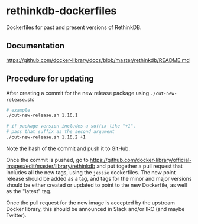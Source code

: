 # rethinkdb-dockerfiles

Dockerfiles for past and present versions of RethinkDB.

## Documentation

https://github.com/docker-library/docs/blob/master/rethinkdb/README.md

## Procedure for updating

After creating a commit for the new release package using `./cut-new-release.sh`:

   ```bash
   # example
   ./cut-new-release.sh 1.16.1
   
   # if package version includes a suffix like "+1",
   # pass that suffix as the second argument
   ./cut-new-release.sh 1.16.2 +1 
   ```

Note the hash of the commit and push it to GitHub.

Once the commit is pushed, go to https://github.com/docker-library/official-images/edit/master/library/rethinkdb
and put together a pull request that includes all the new tags, using the
`jessie` dockerfiles. The new point release should be added as a tag, and
tags for the minor and major versions should be either created or updated
to point to the new Dockerfile, as well as the "latest" tag.

Once the pull request for the new image is accepted by the upstream Docker
library, this should be announced in Slack and/or IRC (and maybe Twitter).
